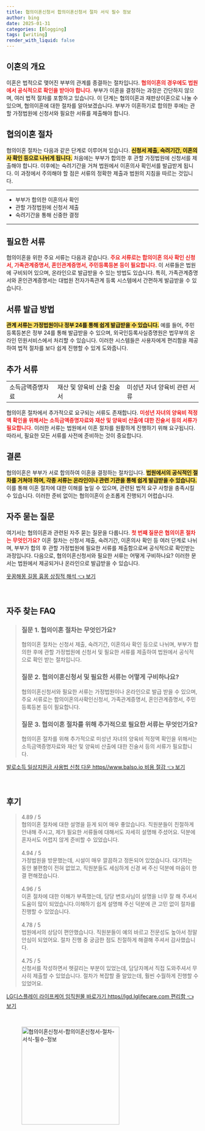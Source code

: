```yaml
---
title: 협의이혼신청서 합의이혼신청서 절차 서식 필수 정보
author: bing
date: 2025-01-31
categories: [Blogging]
tags: [writing]
render_with_liquid: false
---
```



<h2 id='이혼의 개요'>이혼의 개요</h2>

<p>이혼은 법적으로 맺어진 부부의 관계를 종결하는 절차입니다. <b><span style="color: #ee2323;">협의이혼의 경우에도 법원에서 공식적으로 확인을 받아야 합니다.</span></b> 부부가 이혼을 결정하는 과정은 간단하지 않으며, 여러 법적 절차를 포함하고 있습니다. 이 단계는 협의이혼과 재판상이혼으로 나눌 수 있으며, 협의이혼에 대한 절차를 알아보겠습니다. 부부가 이혼하기로 합의한 후에는 관할 가정법원에 신청서와 필요한 서류를 제출해야 합니다.</p>

<h2 id='협의이혼 절차'>협의이혼 절차</h2>

<p>협의이혼 절차는 다음과 같은 단계로 이루어져 있습니다. <b><span style="background-color: #ffe066;">신청서 제출, 숙려기간, 이혼의사 확인 등으로 나뉘게 됩니다.</span></b> 처음에는 부부가 합의한 후 관할 가정법원에 신청서를 제출해야 합니다. 이후에는 숙려기간을 거쳐 법원에서 이혼의사 확인서를 발급받게 됩니다. 이 과정에서 주의해야 할 점은 서류의 정확한 제출과 법원의 지침을 따르는 것입니다.</p>

<hr />

<ul>
    <li>부부가 합의한 이혼의사 확인</li>
    <li>관할 가정법원에 신청서 제출</li>
    <li>숙려기간을 통해 신중한 결정</li>
</ul>

<hr />

<h2 id='필요한 서류'>필요한 서류</h2>

<p>협의이혼을 위한 주요 서류는 다음과 같습니다. <b><span style="color: #ee2323;">주요 서류로는 합의이혼 의사 확인 신청서, 가족관계증명서, 혼인관계증명서, 주민등록등본 등이 필요합니다.</span></b> 이 서류들은 법원에 구비되어 있으며, 온라인으로 발급받을 수 있는 방법도 있습니다. 특히, 가족관계증명서와 혼인관계증명서는 대법원 전자가족관계 등록 시스템에서 간편하게 발급받을 수 있습니다.</p>

<h2 id='서류 발급 방법'>서류 발급 방법</h2>

<p><b><span style="background-color: #ffe066;">관계 서류는 가정법원이나 정부 24를 통해 쉽게 발급받을 수 있습니다.</span></b> 예를 들어, 주민등록등본은 정부 24를 통해 발급받을 수 있으며, 외국인등록사실증명원은 법무부의 온라인 민원서비스에서 처리할 수 있습니다. 이러한 시스템들은 사용자에게 편리함을 제공하여 법적 절차를 보다 쉽게 진행할 수 있게 도와줍니다. </p>

<h2 id='추가 서류'>추가 서류</h2>

<table>
    <tr>
        <td>소득금액증명자료</td>
        <td>재산 및 양육비 산출 진술서</td>
        <td>미성년 자녀 양육비 관련 서류</td>
    </tr>
</table>

<p>협의이혼 절차에서 추가적으로 요구되는 서류도 존재합니다. <b><span style="color: #ee2323;">미성년 자녀의 양육비 적정액 확인을 위해서는 소득금액증명자료와 재산 및 양육비 산출에 대한 진술서 등의 서류가 필요합니다.</span></b> 이러한 서류는 법원에서 이혼 절차를 원활하게 진행하기 위해 요구됩니다. 따라서, 필요한 모든 서류를 사전에 준비하는 것이 중요합니다.</p>

<h2 id='결론'>결론</h2>

<p>협의이혼은 부부가 서로 합의하여 이혼을 결정하는 절차입니다. <b><span style="background-color: #ffe066;">법원에서의 공식적인 절차를 거쳐야 하며, 각종 서류는 온라인이나 관련 기관을 통해 쉽게 발급받을 수 있습니다.</span></b> 이를 통해 이혼 절차에 대한 이해를 높일 수 있으며, 관련된 법적 요구 사항을 충족시킬 수 있습니다. 이러한 준비 없이는 협의이혼이 순조롭게 진행되기 어렵습니다.</p>

<h2 id='자주 묻는 질문'>자주 묻는 질문</h2>

<p>여기서는 협의이혼과 관련된 자주 묻는 질문을 다룹니다. <b><span style="color: #ee2323;">첫 번째 질문은 협의이혼 절차는 무엇인가요?</span></b> 이혼 절차는 신청서 제출, 숙려기간, 이혼의사 확인 등 여러 단계로 나뉘며, 부부가 합의 후 관할 가정법원에 필요한 서류를 제출함으로써 공식적으로 확인받는 과정입니다. 다음으로, 협의이혼신청서와 필요한 서류는 어떻게 구비하나요? 이러한 문서는 법원에서 제공되거나 온라인으로 발급받을 수 있습니다.</p>


<p><a class="click-button" title="옷꿈해몽 길몽 흉몽 상징적 해석" href="https://blackassets.github.io/posts/%EC%98%B7%EA%BF%88%ED%95%B4%EB%AA%BD-%EA%B8%B8%EB%AA%BD-%ED%9D%89%EB%AA%BD-%EC%83%81%EC%A7%95%EC%A0%81-%ED%95%B4%EC%84%9D/" rel="dofollow">옷꿈해몽 길몽 흉몽 상징적 해석 👈 보기</a></p><br>
<h2 id='자주_찾는_FAQ'>자주 찾는 FAQ</h2>
<div itemscope="" itemtype="https://schema.org/FAQPage"> 
<blockquote> 
<div itemscope="" itemprop="mainEntity" itemtype="https://schema.org/Question"> 
<h3 itemprop="name">질문 1. 협의이혼 절차는 무엇인가요?</h3> 
<div itemscope="" itemprop="acceptedAnswer" itemtype="https://schema.org/Answer"> 
<span itemprop="text"> 
<p>협의이혼 절차는 신청서 제출, 숙려기간, 이혼의사 확인 등으로 나뉘며, 부부가 합의한 후에 관할 가정법원에 신청서 및 필요한 서류를 제출하여 법원에서 공식적으로 확인 받는 절차입니다.</p> 
</span> 
</div> 
</div> 

<div itemscope="" itemprop="mainEntity" itemtype="https://schema.org/Question"> 
<h3 itemprop="name">질문 2. 협의이혼신청서 및 필요한 서류는 어떻게 구비하나요?</h3> 
<div itemscope="" itemprop="acceptedAnswer" itemtype="https://schema.org/Answer"> 
<span itemprop="text"> 
<p>협의이혼신청서와 필요한 서류는 가정법원이나 온라인으로 발급 받을 수 있으며, 주요 서류로는 합의이혼의사확인신청서, 가족관계증명서, 혼인관계증명서, 주민등록등본 등이 필요합니다.</p> 
</span> 
</div> 
</div> 

<div itemscope="" itemprop="mainEntity" itemtype="https://schema.org/Question"> 
<h3 itemprop="name">질문 3. 협의이혼 절차를 위해 추가적으로 필요한 서류는 무엇인가요?</h3> 
<div itemscope="" itemprop="acceptedAnswer" itemtype="https://schema.org/Answer"> 
<span itemprop="text"> 
<p>협의이혼 절차를 위해 추가적으로 미성년 자녀의 양육비 적정액 확인을 위해서는 소득금액증명자료와 재산 및 양육비 산출에 대한 진술서 등의 서류가 필요합니다.</p> 
</span> 
</div> 
</div> 
</blockquote> 
</div>
<p><a class="click-button" title="발로소득 일상지원금 사용법 신청 다운 https//www.balso.io 비용 절감" href="https://blackassets.github.io/posts/%EB%B0%9C%EB%A1%9C%EC%86%8C%EB%93%9D-%EC%9D%BC%EC%83%81%EC%A7%80%EC%9B%90%EA%B8%88-%EC%82%AC%EC%9A%A9%EB%B2%95-%EC%8B%A0%EC%B2%AD-%EB%8B%A4%EC%9A%B4-httpswww.balso.io-%EB%B9%84%EC%9A%A9-%EC%A0%88%EA%B0%90/" rel="dofollow">발로소득 일상지원금 사용법 신청 다운 https//www.balso.io 비용 절감 👈 보기</a></p><br>
<h2 id='후기'>후기</h2>
<div itemscope itemtype="https://schema.org/Product">
  <blockquote>
  <div itemprop="review" itemscope itemtype="https://schema.org/Review">
      <div itemprop="reviewRating" itemscope itemtype="https://schema.org/Rating"> <span itemprop="ratingValue">4.89</span> / <span itemprop="bestRating">5</span> </div>
      <span itemprop="reviewBody">협의이혼 절차에 대한 설명을 듣게 되어 매우 좋았습니다. 직원분들이 친절하게 안내해 주시고, 제가 필요한 서류들에 대해서도 자세히 설명해 주셨어요. 덕분에 혼자서도 어렵지 않게 준비할 수 있었습니다.</span>
  </div>
  <br>
  <div itemprop="review" itemscope itemtype="https://schema.org/Review">
      <div itemprop="reviewRating" itemscope itemtype="https://schema.org/Rating"> <span itemprop="ratingValue">4.94</span> / <span itemprop="bestRating">5</span> </div>
      <span itemprop="reviewBody">가정법원을 방문했는데, 시설이 매우 깔끔하고 정돈되어 있었습니다. 대기하는 동안 불편함이 전혀 없었고, 직원분들도 세심하게 신경 써 주신 덕분에 마음이 한결 편해졌습니다.</span>
  </div>
  <br>
  <div itemprop="review" itemscope itemtype="https://schema.org/Review">
      <div itemprop="reviewRating" itemscope itemtype="https://schema.org/Rating"> <span itemprop="ratingValue">4.96</span> / <span itemprop="bestRating">5</span> </div>
      <span itemprop="reviewBody">이혼 절차에 대한 이해가 부족했는데, 담당 변호사님이 설명을 너무 잘 해 주셔서 도움이 많이 되었습니다.이해하기 쉽게 설명해 주신 덕분에 큰 고민 없이 절차를 진행할 수 있었습니다.</span>
  </div>
  <br>
  <div itemprop="review" itemscope itemtype="https://schema.org/Review">
      <div itemprop="reviewRating" itemscope itemtype="https://schema.org/Rating"> <span itemprop="ratingValue">4.78</span> / <span itemprop="bestRating">5</span> </div>
      <span itemprop="reviewBody">법원에서의 상담이 편안했습니다. 직원분들이 예의 바르고 전문성도 높아서 정말 안심이 되었어요. 절차 진행 중 궁금한 점도 친절하게 해결해 주셔서 감사했습니다.</span>
  </div>
  <br>
  <div itemprop="review" itemscope itemtype="https://schema.org/Review">
      <div itemprop="reviewRating" itemscope itemtype="https://schema.org/Rating"> <span itemprop="ratingValue">4.75</span> / <span itemprop="bestRating">5</span> </div>
      <span itemprop="reviewBody">신청서를 작성하면서 헷갈리는 부분이 있었는데, 담당자께서 직접 도와주셔서 무사히 제출할 수 있었습니다. 절차가 복잡할 줄 알았는데, 훨씬 수월하게 진행할 수 있었어요.</span>
  </div>
  </blockquote>
</div>
<p><a class="click-button" title="LG디스플레이 라이프케어 임직원몰 바로가기 https//lgd.lglifecare.com 편리함" href="https://blackassets.github.io/posts/LG%EB%94%94%EC%8A%A4%ED%94%8C%EB%A0%88%EC%9D%B4-%EB%9D%BC%EC%9D%B4%ED%94%84%EC%BC%80%EC%96%B4-%EC%9E%84%EC%A7%81%EC%9B%90%EB%AA%B0-%EB%B0%94%EB%A1%9C%EA%B0%80%EA%B8%B0-httpslgd.lglifecare.com-%ED%8E%B8%EB%A6%AC%ED%95%A8/" rel="dofollow">LG디스플레이 라이프케어 임직원몰 바로가기 https//lgd.lglifecare.com 편리함 👈 보기</a></p><br>
<figure class="image"><img src="https://blackassets.github.io/assets/img/thumbnail/협의이혼신청서-합의이혼신청서-절차-서식-필수-정보.webp" alt="협의이혼신청서-합의이혼신청서-절차-서식-필수-정보" width="256" height="256"></figure>